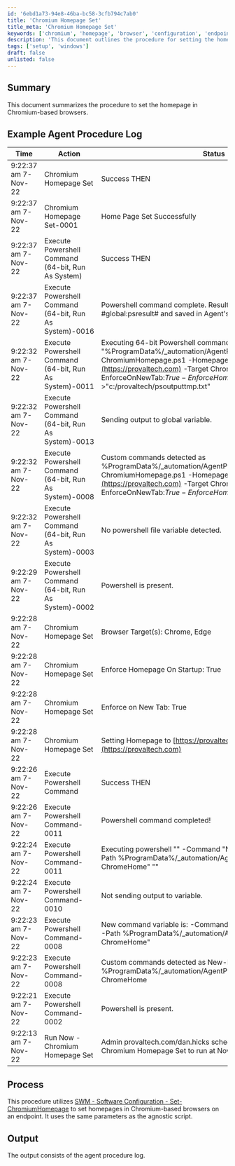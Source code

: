 ```yaml
---
id: '6ebd1a73-94e8-46ba-bc58-3cfb794c7ab0'
title: 'Chromium Homepage Set'
title_meta: 'Chromium Homepage Set'
keywords: ['chromium', 'homepage', 'browser', 'configuration', 'endpoint']
description: 'This document outlines the procedure for setting the homepage in Chromium-based browsers using the SWM - Software Configuration - Set-ChromiumHomepage method. It includes a detailed example of agent procedure logs and the process involved in executing the commands.'
tags: ['setup', 'windows']
draft: false
unlisted: false
---
```


## Summary

This document summarizes the procedure to set the homepage in Chromium-based browsers.

## Example Agent Procedure Log

| Time                     | Action                                                                                  | Status                                                 | Link                          |
|--------------------------|-----------------------------------------------------------------------------------------|--------------------------------------------------------|-------------------------------|
| 9:22:37 am 7-Nov-22     | Chromium Homepage Set                                                                   | Success THEN                                           | provaltech.com/dan.hicks      |
| 9:22:37 am 7-Nov-22     | Chromium Homepage Set-0001                                                              | Home Page Set Successfully                              | provaltech.com/dan.hicks      |
| 9:22:37 am 7-Nov-22     | Execute Powershell Command (64-bit, Run As System)                                     | Success THEN                                           | provaltech.com/dan.hicks      |
| 9:22:37 am 7-Nov-22     | Execute Powershell Command (64-bit, Run As System)-0016                                | Powershell command complete. Results returned to global variable #global:psresult# and saved in Agent's Documents tab of server. | provaltech.com/dan.hicks      |
| 9:22:32 am 7-Nov-22     | Execute Powershell Command (64-bit, Run As System)-0011                                | Executing 64-bit Powershell command as System: \"\" -command \"%ProgramData%/_automation/AgentProcedure/ChromeHome/Set-ChromiumHomepage.ps1 -Homepage [https://provaltech.com](https://provaltech.com) -Target Chrome,Edge -EnforceOnNewTab:$True -EnforceHomepageStartup:$True\" >\"c:/provaltech/psoutputtmp.txt\" | provaltech.com/dan.hicks      |
| 9:22:32 am 7-Nov-22     | Execute Powershell Command (64-bit, Run As System)-0013                                | Sending output to global variable.                     | provaltech.com/dan.hicks      |
| 9:22:32 am 7-Nov-22     | Execute Powershell Command (64-bit, Run As System)-0008                                | Custom commands detected as %ProgramData%/_automation/AgentProcedure/ChromeHome/Set-ChromiumHomepage.ps1 -Homepage [https://provaltech.com](https://provaltech.com) -Target Chrome,Edge -EnforceOnNewTab:$True -EnforceHomepageStartup:$True | provaltech.com/dan.hicks      |
| 9:22:32 am 7-Nov-22     | Execute Powershell Command (64-bit, Run As System)-0003                                | No powershell file variable detected.                  | provaltech.com/dan.hicks      |
| 9:22:29 am 7-Nov-22     | Execute Powershell Command (64-bit, Run As System)-0002                                | Powershell is present.                                 | provaltech.com/dan.hicks      |
| 9:22:28 am 7-Nov-22     | Chromium Homepage Set                                                                   | Browser Target(s): Chrome, Edge                        | provaltech.com/dan.hicks      |
| 9:22:28 am 7-Nov-22     | Chromium Homepage Set                                                                   | Enforce Homepage On Startup: True                      | provaltech.com/dan.hicks      |
| 9:22:28 am 7-Nov-22     | Chromium Homepage Set                                                                   | Enforce on New Tab: True                               | provaltech.com/dan.hicks      |
| 9:22:28 am 7-Nov-22     | Chromium Homepage Set                                                                   | Setting Homepage to [https://provaltech.com](https://provaltech.com) | provaltech.com/dan.hicks      |
| 9:22:26 am 7-Nov-22     | Execute Powershell Command                                                              | Success THEN                                           | provaltech.com/dan.hicks      |
| 9:22:26 am 7-Nov-22     | Execute Powershell Command-0011                                                         | Powershell command completed!                          | provaltech.com/dan.hicks      |
| 9:22:24 am 7-Nov-22     | Execute Powershell Command-0011                                                         | Executing powershell \"\" -Command \"New-Item -Type Directory -Path %ProgramData%/_automation/AgentProcedure -Name ChromeHome\" \"\" | provaltech.com/dan.hicks      |
| 9:22:24 am 7-Nov-22     | Execute Powershell Command-0010                                                         | Not sending output to variable.                        | provaltech.com/dan.hicks      |
| 9:22:23 am 7-Nov-22     | Execute Powershell Command-0008                                                         | New command variable is: -Command \"New-Item -Type Directory -Path %ProgramData%/_automation/AgentProcedure -Name ChromeHome\" | provaltech.com/dan.hicks      |
| 9:22:23 am 7-Nov-22     | Execute Powershell Command-0008                                                         | Custom commands detected as New-Item -Type Directory -Path %ProgramData%/_automation/AgentProcedure -Name ChromeHome | provaltech.com/dan.hicks      |
| 9:22:21 am 7-Nov-22     | Execute Powershell Command-0002                                                         | Powershell is present.                                 | provaltech.com/dan.hicks      |
| 9:22:13 am 7-Nov-22     | Run Now - Chromium Homepage Set                                                          | Admin provaltech.com/dan.hicks scheduled procedure Run Now - Chromium Homepage Set to run at Nov 7 2022 9:22 AM |                               |

## Process

This procedure utilizes [SWM - Software Configuration - Set-ChromiumHomepage](<../../powershell/Set-ChromiumHomepage.md>) to set homepages in Chromium-based browsers on an endpoint. It uses the same parameters as the agnostic script.

## Output

The output consists of the agent procedure log.



